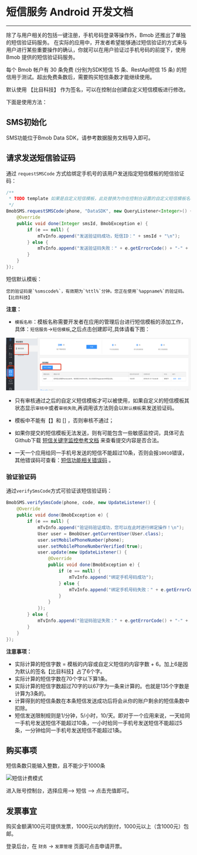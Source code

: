 # 短信服务 Android 开发文档

------

除了与用户相关的包括一键注册，手机号码登录等操作外，Bmob 还推出了单独的短信验证码服务。 在实际的应用中，开发者希望能够通过短信验证的方式来与用户进行某些重要操作的确认，你就可以在用户验证过手机号码的前提下，使用 Bmob 提供的短信验证码服务。

每个 Bmob 帐户有 30 条免费 (分别为SDK短信 15 条、RestApi短信 15 条) 的短信用于测试。超出免费条数后，需要购买短信条数才能继续使用。

默认使用 【比目科技】 作为签名，可以在控制台创建自定义短信模板进行修改。

下面是使用方法：

## SMS初始化

SMS功能位于Bmob Data SDK，请参考数据服务文档导入即可。

## 请求发送短信验证码

通过 `requestSMSCode` 方式给绑定手机号的该用户发送指定短信模板的短信验证码：

```java
/**
 * TODO template 如果是自定义短信模板，此处替换为你在控制台设置的自定义短信模板名称；如果没有对应的自定义短信模板，则使用默认短信模板。
 */
BmobSMS.requestSMSCode(phone, "DataSDK", new QueryListener<Integer>() {
    @Override
    public void done(Integer smsId, BmobException e) {
        if (e == null) {
            mTvInfo.append("发送验证码成功，短信ID：" + smsId + "\n");
        } else {
            mTvInfo.append("发送验证码失败：" + e.getErrorCode() + "-" + e.getMessage() + "\n");
        }
    }
});

```

短信默认模板：

    您的验证码是`%smscode%`，有效期为`%ttl%`分钟。您正在使用`%appname%`的验证码。【比目科技】

**注意：**

- `模板名称`：模板名称需要开发者在应用的管理后台进行短信模板的添加工作，具体：`短信服务`->`短信模板`,之后点击创建即可,具体请看下图：

![](image/sms.png)


- 只有审核通过之后的自定义短信模板才可以被使用，如果自定义的短信模板其状态显示`审核中`或者`审核失败`,再调用该方法则会以`默认模板`来发送验证码。


- 模板中不能有【】和 [] ，否则审核不通过；

- 如果你提交的短信模板无法发送，则有可能包含一些敏感监控词，具体可去Github下载  [短信关键字监控参考文档](https://github.com/bmob/bmob-public-docs/blob/master/%E7%9F%AD%E4%BF%A1%E5%85%B3%E9%94%AE%E5%AD%97%E7%9B%91%E6%8E%A7%E5%8F%82%E8%80%83%E6%96%87%E6%A1%A3.doc) 来查看提交内容是否合法。

- 一天一个应用给同一手机号发送的短信不能超过10条，否则会报`10010`错误，其他错误码可查看：[短信功能相关错误码](http://docs.bmob.cn/sms/Android/g_errorcode/doc/index.html) 。

### 验证验证码

通过`verifySmsCode`方式可验证该短信验证码：

```java
BmobSMS.verifySmsCode(phone, code, new UpdateListener() {
    @Override
    public void done(BmobException e) {
        if (e == null) {
            mTvInfo.append("验证码验证成功，您可以在此时进行绑定操作！\n");
            User user = BmobUser.getCurrentUser(User.class);
            user.setMobilePhoneNumber(phone);
            user.setMobilePhoneNumberVerified(true);
            user.update(new UpdateListener() {
                @Override
                public void done(BmobException e) {
                    if (e == null) {
                        mTvInfo.append("绑定手机号码成功");
                    } else {
                        mTvInfo.append("绑定手机号码失败：" + e.getErrorCode() + "-" + e.getMessage());
                    }
                }
            });
        } else {
            mTvInfo.append("验证码验证失败：" + e.getErrorCode() + "-" + e.getMessage() + "\n");
        }
    }
});
```

**注意事项：**

- 实际计算的短信字数 = 模板的内容或自定义短信的内容字数 + 6。加上6是因为默认的签名【比目科技】占了6个字。
- 实际计算的短信字数在70个字以下算1条。
- 实际计算的短信字数超过70字的以67字为一条来计算的。也就是135个字数是计算为3条的。
- 计算得到的短信条数在本条短信发送成功后将会从你的账户剩余的短信条数中扣除。
- 短信发送限制规则是1/分钟，5/小时，10/天。即对于一个应用来说，一天给同一手机号发送短信不能超过10条，一小时给同一手机号发送短信不能超过5条，一分钟给同一手机号发送短信不能超过1条。

## 购买事项

短信条数只能输入整数，且不能少于1000条

![短信计费模式][1]

进入账号控制台，选择应用--> 短信 --> 点击充值即可。

## 发票事宜

购买金额满100元可提供发票，1000元以内的到付，1000元以上（含1000元）包邮。

登录后台，在 `财务` -> `发票管理` 页面可点击申请开票。


  [1]: http://bmob-file-service-t.b0.upaiyun.com/Doc_File/jfms.png
  [2]: http://bmob-file-service-t.b0.upaiyun.com/Doc_File/14703632600603.jpg


